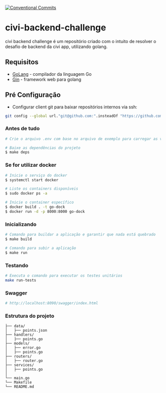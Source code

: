 [![Conventional Commits](https://img.shields.io/badge/Conventional%20Commits-1.0.0-yellow.svg)](https://conventionalcommits.org)

# civi-backend-challenge
civi backend challenge é um repositório criado com o intuito de resolver o desafio de backend da civi app, utilizando golang.

## Requisitos

* [GoLang](https://golang.org/) - compilador da linguagem Go
* [Gin](https://github.com/gin-gonic/gin) - framework web para golang

## Pré Configuração

* Configurar client git para baixar repositórios internos via ssh:

```bash 
git config --global url."git@github.com:".insteadOf "https://github.com/"
```

### Antes de tudo

``` bash
# Crie o arquivo .env com base no arquivo de exemplo para carregar as variaveis de ambiente

# Baixe as dependências do projeto
$ make deps
```

### Se for utilizar docker
``` bash
# Inicie o serviço do docker
$ systemctl start docker

# Liste os containers disponíveis
$ sudo docker ps -a

# Inicie o container específico
$ docker build . -t go-dock
$ docker run -d -p 8000:8000 go-dock
```

### Inicializando
``` bash
# Comando para buildar a aplicação e garantir que nada está quebrado
$ make build

# Comando para subir a aplicação
$ make run
```

### Testando
```bash
# Executa o comando para executar os testes unitários
make run-tests
```

### Swagger
```bash
# http://localhost:8090/swagger/index.html
```

### Estrutura do projeto
```
├── data/
│   ├── points.json
├── handlers/
│   ├── points.go
├── models/
│   ├── error.go
│   ├── points.go
├── routers/
│   ├── router.go
├── services/
│   ├── points.go
│
└── main.go
└── Makefile
└── README.md
```